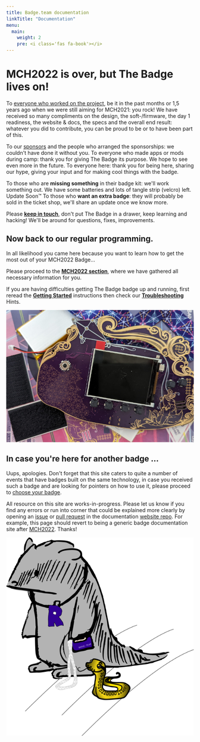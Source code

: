 ```yaml
---
title: Badge.team documentation
linkTitle: "Documentation"
menu:
  main:
    weight: 2
    pre: <i class='fas fa-book'></i>
---
```


# MCH2022 is over, but The Badge lives on!

To [everyone who worked on the project](http://localhost:1313/team/), be it in
the past months or 1,5 years ago when we were still aiming for MCH2021: you
rock! We have received so many compliments on the design, the soft-/firmware,
the day 1 readiness, the website & docs, the specs and the overall end result:
whatever you did to contribute, you can be proud to be or to have been part of
this.  

To our [sponsors](https://github.com/badgeteam/mch2022-sponsors-slideshow) and
the people who arranged the sponsorships: we couldn't have done it without you.
To everyone who made apps or mods during camp: thank you for giving The Badge
its purpose. We hope to see even more in the future.  To everyone here: thank
you for being here, sharing our hype, giving your input and for making cool
things with the badge.

To those who are **missing something** in their badge kit: we'll work something
out. We have some batteries and lots of tangle strip (velcro) left. Update
Soon™ To those who **want an extra badge**: they will probably be sold in the
ticket shop, we'll share an update once we know more.

Please [**keep in touch**](/docs/badges/mch2022/support/), don't put The Badge
in a drawer, keep learning and hacking! We'll be around for questions, fixes,
improvements.

## Now back to our regular programming.
In all likelihood you came here because you want to learn how to get the most
out of your MCH2022 Badge...

Please proceed to the [**MCH2022 section**](badges/mch2022/), where we have
gathered all necessary information for you.

If you are having difficulties getting The Badge badge up and running, first
reread the [**Getting Started**](badges/mch2022/getting-started) instructions
then check our
[**Troubleshooting**](badges/mch2022/support/troubleshooting_faq) Hints. 

[![Badge Stuff](badges/mch2022/getting-started/pack.jpg)](badges/mch2022)


## In case you're here for another badge ...  

Uups, apologies. Don't forget that this site caters to quite a number of events
that have badges built on the same technology, in case you received such a
badge and are looking for pointers on how to use it, please proceed to [choose
your badge](badges).

All resource on this site are works-in-progress. Please let us know if you find
any errors or run into corner that could be explained more clearly by opening
an [issue](https://github.com/badgeteam/website/issues) or [pull
request](https://github.com/badgeteam/website/pulls) in the documentation
[website repo](https://github.com/badgeteam/website/). For example, this page
should revert to being a generic badge documentation site after
[MCH2022](https://wiki.mch2022.org/Main_Page).  Thanks!



![mascot](mascot.png)

